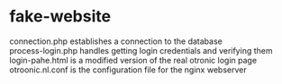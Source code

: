 # fake-website

connection.php establishes a connection to the database <br>
process-login.php handles getting login credentials and verifying them <br>
login-pahe.html is a modified version of the real otronic login page <br>
otroonic.nl.conf is the configuration file for the nginx webserver <br>
